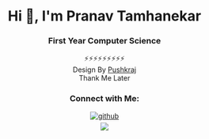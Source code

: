 <div align="center">
<h1>Hi 👋, I'm Pranav Tamhanekar</h1>
<h3 >First Year Computer Science</h3>

⚡⚡⚡⚡⚡⚡⚡⚡⚡<br>Design By [Pushkraj](https://github.com/PushkraJ99)<br>Thank Me Later 

<h3>Connect with Me:</h3>
<a href="https://github.com/Pranav-Tamhanekar " target="_blank">
<img src=https://img.shields.io/badge/github-%2324292e.svg?&style=for-the-badge&logo=github&logoColor=white alt=github style="margin-bottom: 5px;" />
</a>
<br>
<img src="https://komarev.com/ghpvc/?username=Pranav-Tamhanekar&&style=flat-square" align="center" />
</div>  
